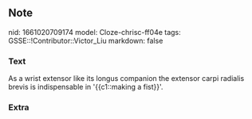 ## Note
nid: 1661020709174
model: Cloze-chrisc-ff04e
tags: GSSE::!Contributor::Victor_Liu
markdown: false

### Text
As a wrist extensor like its longus companion the extensor carpi radialis brevis is indispensable in '{{c1::making a fist}}'.

### Extra

